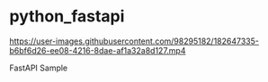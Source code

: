 # python_fastapi


https://user-images.githubusercontent.com/98295182/182647335-b6bf6d26-ee08-4216-8dae-af1a32a8d127.mp4


FastAPI Sample




